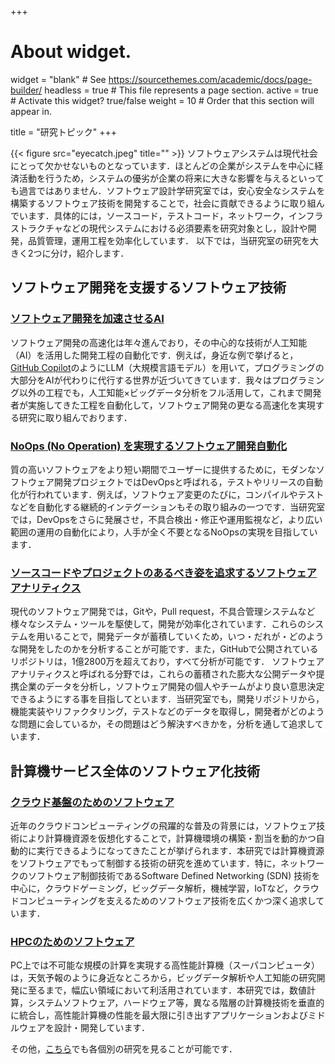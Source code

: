 +++
# About widget.
widget = "blank"  # See https://sourcethemes.com/academic/docs/page-builder/
headless = true  # This file represents a page section.
active = true  # Activate this widget? true/false
weight = 10  # Order that this section will appear in.

title = "研究トピック"
+++

{{< figure src="eyecatch.jpeg" title="" >}}
ソフトウェアシステムは現代社会にとって欠かせないものとなっています．ほとんどの企業がシステムを中心に経済活動を行うため，システムの優劣が企業の将来に大きな影響を与えるといっても過言ではありません．ソフトウェア設計学研究室では，安心安全なシステムを構築するソフトウェア技術を開発することで，社会に貢献できるように取り組んでいます．具体的には，ソースコード，テストコード，ネットワーク，インフラストラクチャなどの現代システムにおける必須要素を研究対象とし，設計や開発，品質管理，運用工程を効率化しています．
以下では，当研究室の研究を大きく2つに分け，紹介します．


## **ソフトウェア開発を支援するソフトウェア技術**
### [ソフトウェア開発を加速させるAI](/project/se4ai/)
ソフトウェア開発の高速化は年々進んでおり，その中心的な技術が人工知能（AI）を活用した開発工程の自動化です．例えば，身近な例で挙げると，[GitHub Copilot](https://github.com/features/copilot)のようにLLM（大規模言語モデル）を用いて，プログラミングの大部分をAIが代わりに代行する世界が近づいてきています．我々はプログラミング以外の工程でも，人工知能×ビッグデータ分析をフル活用して，これまで開発者が実施してきた工程を自動化して，ソフトウェア開発の更なる高速化を実現する研究に取り組んでおります．

### [NoOps (No Operation) を実現するソフトウェア開発自動化](/project/noops/)
質の高いソフトウェアをより短い期間でユーザーに提供するために，モダンなソフトウェア開発プロジェクトではDevOpsと呼ばれる，テストやリリースの自動化が行われています．例えば，ソフトウェア変更のたびに，コンパイルやテストなどを自動化する継続的インテグーションもその取り組みの一つです．当研究室では，DevOpsをさらに発展させ，不具合検出・修正や運用監視など，より広い範囲の運用の自動化により，人手が全く不要となるNoOpsの実現を目指しています．

### [ソースコードやプロジェクトのあるべき姿を追求するソフトウェアアナリティクス](/project/software-analytics/)
現代のソフトウェア開発では，Gitや，Pull request，不具合管理システムなど様々なシステム・ツールを駆使して，開発が効率化されています．これらのシステムを用いることで，開発データが蓄積していくため，いつ・だれが・どのような開発をしたのかを分析することが可能です．また，GitHubで公開されているリポジトリは，1億2800万を超えており，すべて分析が可能です．
ソフトウェアアナリティクスと呼ばれる分野では，これらの蓄積された膨大な公開データや提携企業のデータを分析し，ソフトウェア開発の個人やチームがより良い意思決定できるようにする事を目指してといます．当研究室でも，開発リポジトリから，機能実装やリファクタリング，テストなどのデータを取得し，開発者がどのような問題に会しているか，その問題はどう解決すべきかを，分析を通して追求しています．


## **計算機サービス全体のソフトウェア化技術**

### [クラウド基盤のためのソフトウェア](/project/cloud-computing/)
近年のクラウドコンピューティングの飛躍的な普及の背景には，ソフトウェア技術により計算機資源を仮想化することで，計算機環境の構築・割当を動的かつ自動的に実行できるようになってきたことが挙げられます．本研究では計算機資源をソフトウェアでもって制御する技術の研究を進めています．特に，ネットワークのソフトウェア制御技術であるSoftware Defined Networking (SDN) 技術を中心に，クラウドゲーミング，ビッグデータ解析，機械学習，IoTなど，クラウドコンピューティングを支えるためのソフトウェア技術を広くかつ深く追求しています．

### [HPCのためのソフトウェア](/project/high-performance-computing)
PC上では不可能な規模の計算を実現する高性能計算機（スーパコンピュータ）は，天気予報のように身近なところから，ビッグデータ解析や人工知能の研究開発に至るまで，幅広い領域において利活用されています．本研究では，数値計算，システムソフトウェア，ハードウェア等，異なる階層の計算機技術を垂直的に統合し，高性能計算機の性能を最大限に引き出すアプリケーションおよびミドルウェアを設計・開発しています．



その他，[こちら](/project/projects)でも各個別の研究を見ることが可能です．
